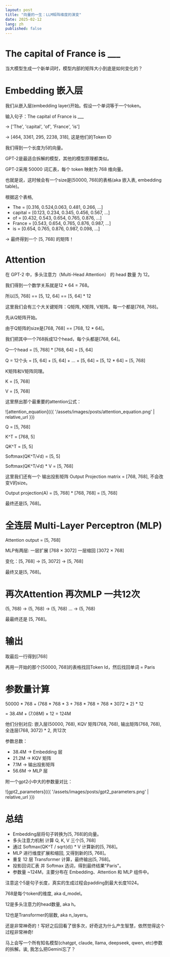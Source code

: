 ```yaml
---
layout: post
title: "向量的一生：LLM矩阵维度的演变"
date: 2025-02-12
lang: zh
published: false
---
```


# The capital of France is ___

当大模型生成一个新单词时，模型内部的矩阵大小到底是如何变化的？

# Embedding 嵌入层

我们从嵌入层(embedding layer)开始。假设一个单词等于一个token。

输入句子：The capital of France is ___

-> ['The', 'capital', 'of', 'France', 'is']

-> [464, 3361, 295, 2238, 318], 这是他们的Token ID

我们得到一个长度为5的向量。

GPT-2是最适合拆解的模型，其他的模型原理都类似。

GPT-2采用 50000 词汇表，每个 token 映射为 768 维向量。

也就是说，这时候会有一个size是[50000, 768]的表格(aka 嵌入表, embedding table)。

根据这个表格,
- The     = [0.316, 0.524,0.063, 0.481, 0.266, …]
- capital = [0.123, 0.234, 0.345, 0.456, 0.567, …]
- of      = [0.432, 0.543, 0.654, 0.765, 0.876, …]
- France  = [0.543, 0.654, 0.765, 0.876, 0.987, …]
- is      = [0.654, 0.765, 0.876, 0.987, 0.098, …]

-> 最终得到一个 [5, 768] 的矩阵！

# Attention

在 GPT-2 中，多头注意力（Multi-Head Attention） 的 head 数量 为 12。

我们得到一个数学关系就是12 * 64 = 768。

所以[5, 768] == [5, 12, 64] == [5, 64] * 12

这里我们会有三个大关键矩阵：Q矩阵, K矩阵, V矩阵。每一个都是[768, 768]。

先从Q矩阵开始。

由于Q矩阵的size是[768, 768] == [768, 12 * 64]。

我们把其中一个768拆成12个head，每个头都是[768, 64]。

Q一个head = [5, 768] * [768, 64] = [5, 64]

Q = 12个头 = [5, 64] + [5, 64] + ... + [5, 64] = [5, 12 * 64] = [5, 768]

K矩阵和V矩阵同理。

K = [5, 768]

V = [5, 768]

这里祭出那个最重要的attention公式：

![attention_equation]({{ '/assets/images/posts/attention_equation.png' | relative_url }})

Q = [5, 768]

K^T = [768, 5]

QK^T = [5, 5]

Softmax(QK^T/√d) = [5, 5]

Softmax(QK^T/√d) * V = [5, 768]

这里我们还有一个 输出投影矩阵 Output Projection matrix = [768, 768], 不会改变V的size。

Output projection(A) = [5, 768] * [768, 768] = [5, 768]

最终还是[5, 768]。

# 全连层 Multi-Layer Perceptron (MLP)

Attention output = [5, 768]

MLP有两层: 一层扩展 [768 × 3072] 一层缩回 [3072 × 768]

变化：[5, 768] -> [5, 3072] -> [5, 768]

最终又是[5, 768]。

# 再次Attention 再次MLP 一共12次
(5, 768) -> (5, 768) -> (5, 768) … -> (5, 768)

最最终还是 [5, 768]。

# 输出

取最后一行得到[768]

再用一开始的那个[50000, 768]的表格找回Token Id，然后找回单词 = Paris


# 参数量计算

50000 * 768 + (768 * 768 * 3 + 768 * 768 + 768 * 3072 * 2) * 12

= 38.4M + (7.08M) × 12 = 124M

他们分别对应: 嵌入层(50000, 768), KQV 矩阵(768, 768), 输出矩阵(768, 768), 全连层(768, 3072) * 2, 共12次

参数总数：
- 38.4M → Embedding 层
- 21.2M → KQV 矩阵
- 7.1M → 输出投影矩阵
- 56.6M → MLP 层

附一个gpt2小中大的参数量对比：

![gpt2_parameters]({{ '/assets/images/posts/gpt2_parameters.png' | relative_url }})

# 总结
- Embedding层将句子转换为[5, 768]的向量。
- 多头注意力机制 计算 Q, K, V 三个[5, 768]
- 通过 Softmax(QK^T / sqrt(d)) * V 计算新的[5, 768]。
- MLP 进行维度扩展和缩回, 又得到新的[5, 768]。
- 重复 12 层 Transformer 计算，最终输出[5, 768]。
- 投影回词汇表 并 Softmax 选词，得到最终结果"Paris"。
- 参数量 ~124M，主要分布在 Embedding、Attention 和 MLP 组件中。


注意这个5是句子长度，真实的生成过程会padding到最大长度1024。

768是每个token的维度, aka d_model。

12是多头注意力的head数量, aka h。

12也是Transformer的层数, aka n_layers。

还是非常神奇的！写好之后回看了很多次，好奇这为什么产生智慧，依然觉得这个过程非常神奇!

马上会写一个所有知名模型(chatgpt, claude, llama, deepseek, qwen, etc)参数的拆解。诶, 我怎么把Gemini忘了？

